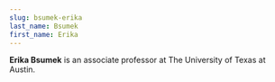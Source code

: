 ```yaml
---
slug: bsumek-erika
last_name: Bsumek
first_name: Erika
---
```

**Erika Bsumek** is an associate professor at The University of Texas at Austin.